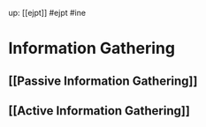 up: [[ejpt]]
#ejpt #ine 

# Information Gathering

## [[Passive Information Gathering]]
## [[Active Information Gathering]]



